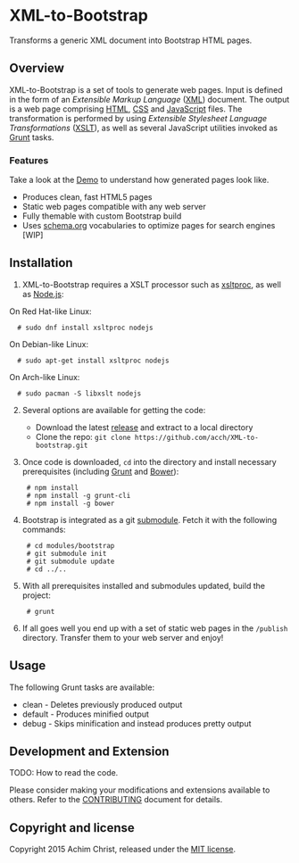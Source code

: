 # XML-to-Bootstrap

Transforms a generic XML document into Bootstrap HTML pages.

## Overview

XML-to-Bootstrap is a set of tools to generate web pages.
Input is defined in the form of an *Extensible Markup Language* ([XML](https://en.wikipedia.org/wiki/XML)) document.
The output is a web page comprising [HTML](https://en.wikipedia.org/wiki/HTML), [CSS](https://en.wikipedia.org/wiki/Cascading_Style_Sheets) and [JavaScript](https://en.wikipedia.org/wiki/JavaScript) files. The transformation is performed by using *Extensible Stylesheet Language Transformations* ([XSLT](https://en.wikipedia.org/wiki/XSLT)), as well as several JavaScript utilities invoked as [Grunt](https://gruntjs.com/) tasks.

### Features

Take a look at the [Demo](https://acch.github.io/XML-to-bootstrap/) to understand how generated pages look like.

- Produces clean, fast HTML5 pages
- Static web pages compatible with any web server
- Fully themable with custom Bootstrap build
- Uses [schema.org](https://schema.org) vocabularies to optimize pages for search engines [WIP]

## Installation

1. XML-to-Bootstrap requires a XSLT processor such as [xsltproc](http://xmlsoft.org/XSLT/xsltproc2.html), as well as [Node.js](https://www.nodejs.org/):

  On Red Hat-like Linux:

      # sudo dnf install xsltproc nodejs

  On Debian-like Linux:

      # sudo apt-get install xsltproc nodejs

  On Arch-like Linux:

      # sudo pacman -S libxslt nodejs

2. Several options are available for getting the code:

   - Download the latest [release](https://github.com/acch/XML-to-bootstrap/releases/latest) and extract to a local directory
   - Clone the repo: `git clone https://github.com/acch/XML-to-bootstrap.git`

3. Once code is downloaded, `cd` into the directory and install necessary prerequisites (including [Grunt](https://gruntjs.com/) and [Bower](https://bower.io/)):

        # npm install
        # npm install -g grunt-cli
        # npm install -g bower

4. Bootstrap is integrated as a git [submodule](https://git-scm.com/docs/git-submodule). Fetch it with the following commands:

        # cd modules/bootstrap
        # git submodule init
        # git submodule update
        # cd ../..

5. With all prerequisites installed and submodules updated, build the project:

        # grunt

6. If all goes well you end up with a set of static web pages in the `/publish` directory. Transfer them to your web server and enjoy!

## Usage

The following Grunt tasks are available:

- clean -
  Deletes previously produced output
- default -
  Produces minified output
- debug -
  Skips minification and instead produces pretty output

## Development and Extension

TODO: How to read the code.

Please consider making your modifications and extensions available to others. Refer to the [CONTRIBUTING](CONTRIBUTING.md) document for details.

## Copyright and license

Copyright 2015 Achim Christ, released under the [MIT license](LICENSE).
